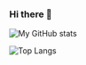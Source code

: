### Hi there 👋

![My GitHub stats](https://github-readme-stats.vercel.app/api?username=StefanAmur&theme=synthwave&show_icons=true&count_private=true 'My GitHub Stat')

![Top Langs](https://github-readme-stats.vercel.app/api/top-langs/?username=StefanAmur&theme=synthwave 'My Top Languages Car')

<!--
**StefanAmur/StefanAmur** is a ✨ _special_ ✨ repository because its `README.md` (this file) appears on your GitHub profile.

Here are some ideas to get you started:

- 🔭 I’m currently working on ...
- 🌱 I’m currently learning ...
- 👯 I’m looking to collaborate on ...
- 🤔 I’m looking for help with ...
- 💬 Ask me about ...
- 📫 How to reach me: ...
- 😄 Pronouns: ...
- ⚡ Fun fact: ...
-->
